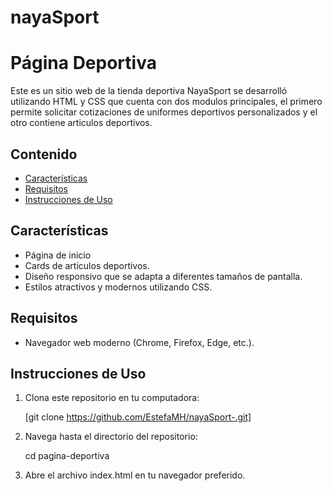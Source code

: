 ﻿# nayaSport

# Página Deportiva

Este es un sitio web de la tienda deportiva NayaSport se desarrolló utilizando HTML y CSS que cuenta con dos modulos principales, el primero permite solicitar cotizaciones de uniformes deportivos personalizados y el otro contiene articulos deportivos.
## Contenido

- [Características](#características)
- [Requisitos](#requisitos)
- [Instrucciones de Uso](#instrucciones-de-uso)

## Características

- Página de inicio
- Cards de articulos deportivos.
- Diseño responsivo que se adapta a diferentes tamaños de pantalla.
- Estilos atractivos y modernos utilizando CSS.

## Requisitos

- Navegador web moderno (Chrome, Firefox, Edge, etc.).

## Instrucciones de Uso

1. Clona este repositorio en tu computadora:

   [git clone https://github.com/EstefaMH/nayaSport-.git]

2. Navega hasta el directorio del repositorio:

   cd pagina-deportiva

4. Abre el archivo index.html en tu navegador preferido.


